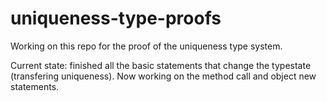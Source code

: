 # uniqueness-type-proofs
Working on this repo for the proof of the uniqueness type system.

Current state: finished all the basic statements that change the typestate (transfering uniqueness). Now working on the method call and object new statements.